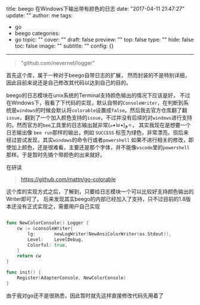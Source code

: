 title: beego 在Windows下输出带有颜色的日志
date: "2017-04-11 21:47:27"
update: ""
author: me
tags:
- go
- beego
categories:
- go
topic: ""
cover: ""
draft: false
preview: ""
top: false
type: ""
hide: false
toc: false
image: ""
subtitle: ""
config: {}


---



> "github.com/nevernet/logger"

首先这个库，属于一种对于beego自带日志的扩展， 然而封装的不是特别详细， 因此目前来说还是自己修改其代码以达到自己的目的。

beego的日志模块在unix系统的Terminal支持颜色输出的情况下应该是好， 不过在Windows下，我看了下代码的实现，默认自带的`ConsoleWriter`，在判断到系统是`windows`的时候会默认将`colorable`设置成`false`。然后我去官方仓库翻了翻`issue`，翻到了一个加入颜色支持的`issue`，不过并没有后续的对`windows`进行支持的。然而官方的`bee`工具里的日志输出就非常(๑•̀ㅂ•́)و✧， 其实我现在是想要一个日志输出像 `bee run`那样的输出，例如 `SUCCESS` 标签为绿色，非常漂亮。但后来经过尝试发现，其实`windows`的命令行或者`powershell` 如果不进行相关的修改，即使加上颜色，还是很难看，主要还是那个字体，并不能像`vscode`里的`powershell`那样。于是暂时先搞个带颜色的出来就好。

在研读
> https://github.com/mattn/go-colorable

这个库的实现方式之后，了解到，只要给日志模块一个可以比较好支持颜色输出的Writer即可了。 后来发现其实beego的内部已经加入了支持，只不过目前的1.8版本还没有正式实现之，需要用户自己实现

```go

func NewColorConsole() Logger {
	cw := &consoleWriter{
		lg:       newLogWriter(NewAnsiColorWriter(os.Stdout)),
		Level:    LevelDebug,
		Colorful: true,
	}
	return cw
}

func init() {
	Register(AdapterConsole, NewColorConsole)
}
```

由于我对go还不是很熟悉，因此暂时就先这样直接修改代码先用着了
